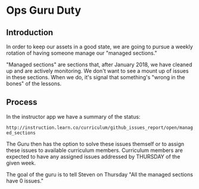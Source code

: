 # Ops Guru Duty

## Introduction

In order to keep our assets in a good state, we are going to pursue a weekly
rotation of having someone manage our "managed sections." 

"Managed sections" are sections that, after January 2018, we have cleaned up
and are actively monitoring. We don't want to see a mount up of issues in these
sections. When we do, it's signal that something's "wrong in the bones" of the
lessons.

## Process

In the instructor app we have a summary of the status:

`http://instruction.learn.co/curriculum/github_issues_report/open/managed_sections`

The Guru then has the option to solve these issues themself or to assign these
issues to available curriculum members. Curriculum members are expected to have
any assigned issues addressed by THURSDAY of the given week.

The goal of the guru is to tell Steven on Thursday "All the managed sections
have 0 issues."


